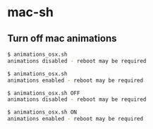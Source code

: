 # mac-sh

## Turn off mac animations

```bash
$ animations_osx.sh 
animations disabled - reboot may be required

$ animations_osx.sh
animations enabled - reboot may be required

$ animations_osx.sh OFF 
animations disabled - reboot may be required

$ animations_osx.sh ON 
animations enabled - reboot may be required
```